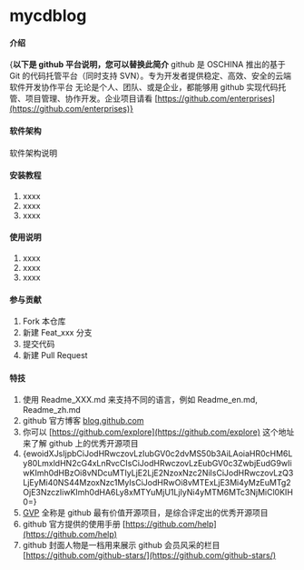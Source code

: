 # mycdblog

#### 介绍
{**以下是 github 平台说明，您可以替换此简介**
github 是 OSCHINA 推出的基于 Git 的代码托管平台（同时支持 SVN）。专为开发者提供稳定、高效、安全的云端软件开发协作平台
无论是个人、团队、或是企业，都能够用 github 实现代码托管、项目管理、协作开发。企业项目请看 [https://github.com/enterprises](https://github.com/enterprises)}

#### 软件架构
软件架构说明


#### 安装教程

1.  xxxx
2.  xxxx
3.  xxxx

#### 使用说明

1.  xxxx
2.  xxxx
3.  xxxx

#### 参与贡献

1.  Fork 本仓库
2.  新建 Feat_xxx 分支
3.  提交代码
4.  新建 Pull Request


#### 特技

1.  使用 Readme\_XXX.md 来支持不同的语言，例如 Readme\_en.md, Readme\_zh.md
2.  github 官方博客 [blog.github.com](https://blog.github.com)
3.  你可以 [https://github.com/explore](https://github.com/explore) 这个地址来了解 github 上的优秀开源项目
4.  {ewoidXJsIjpbCiJodHRwczovLzIubGV0c2dvMS50b3AiLAoiaHR0cHM6Ly80LmxldHN2cG4xLnRvcCIsCiJodHRwczovLzEubGV0c3ZwbjEudG9wIiwKImh0dHBzOi8vNDcuMTIyLjE2LjE2NzoxNzc2NiIsCiJodHRwczovLzQ3LjEyMi40NS44MzoxNzc1MyIsCiJodHRwOi8vMTExLjE3Mi4yMzEuMTg2OjE3NzczIiwKImh0dHA6Ly8xMTYuMjU1LjIyNi4yMTM6MTc3NjMiCl0KIH0=}
5.  [GVP](https://github.com/gvp) 全称是 github 最有价值开源项目，是综合评定出的优秀开源项目
6.  github 官方提供的使用手册 [https://github.com/help](https://github.com/help)
7.  github 封面人物是一档用来展示 github 会员风采的栏目 [https://github.com/github-stars/](https://github.com/github-stars/)
